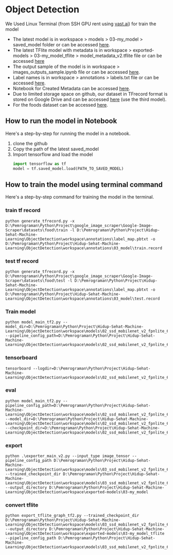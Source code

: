 # Object Detection
We Used Linux Terminal (from SSH GPU rent using [vast.ai](https://vast.ai/)) for train the model

* The latest model is in workspace > models > 03-my_model > saved_model folder or can be accessed [here](https://github.com/Hidup-Sehat/Hidup-Sehat-Machine-Learning/tree/main/ObjectDetection/workspace/exported-models/03-my_model).
* The latest TFlite model with metadata is in workspace > exported-models > 03-my_model_tflite > model_metadata_v2.tflite file or can be accessed [here](https://github.com/Hidup-Sehat/Hidup-Sehat-Machine-Learning/blob/main/ObjectDetection/workspace/exported-models/03-my_model_tflite/model_metadata_v2.tflite)
* The output sample of the model is in workspace > images_outputs_sample.ipynb file or can be accessed [here](https://github.com/Hidup-Sehat/Hidup-Sehat-Machine-Learning/blob/main/ObjectDetection/workspace/images_outputs_samples.ipynb).
* Label names is in workspace > annotations > labels.txt file or can be accessed [here](https://github.com/Hidup-Sehat/Hidup-Sehat-Machine-Learning/blob/main/ObjectDetection/workspace/annotations/labels.txt).
* Notebook for Created Metadata can be accessed [here](https://github.com/Hidup-Sehat/Hidup-Sehat-Machine-Learning/blob/main/ObjectDetection/workspace/convert-metadata.ipynb).
* Due to limited storage space on github, our dataset in TFrecord format is stored on Google Drive and can be accessed [here](https://drive.google.com/drive/folders/1HRpsDTKegL_IRKQDTLR39QT8o53vpziV?usp=sharing) (use the third model).
* For the foods dataset can be accessed [here](https://drive.google.com/file/d/1j82Wf6pb5tuNA75JSYEqnln0s2NagPx5/view?usp=sharing).

## How to run the model in Notebook
Here's a step-by-step for running the model in a notebook.

1. clone the github
2. Copy the path of the latest saved_model
3. Import tensorflow and load the model 
    ```python
    import tensorflow as tf
    model = tf.saved_model.load(PATH_TO_SAVED_MODEL)
    ```

## How to train the model using terminal command
Here's a step-by-step command for training the model in the terminal.

### train tf record
```
python generate_tfrecord.py -x D:\Pemrograman\Python\Project\google_image_scraper\Google-Image-Scraper\datasets\food\train -l D:\Pemrograman\Python\Project\Hidup-Sehat-Machine-Learning\ObjectDetection\workspace\annotations\label_map.pbtxt -o D:\Pemrograman\Python\Project\Hidup-Sehat-Machine-Learning\ObjectDetection\workspace\annotations\03_model\train.record
```

### test tf record
```
python generate_tfrecord.py -x D:\Pemrograman\Python\Project\google_image_scraper\Google-Image-Scraper\datasets\food\test -l D:\Pemrograman\Python\Project\Hidup-Sehat-Machine-Learning\ObjectDetection\workspace\annotations\label_map.pbtxt -o D:\Pemrograman\Python\Project\Hidup-Sehat-Machine-Learning\ObjectDetection\workspace\annotations\03_model\test.record
```

### Train model

    python model_main_tf2.py --model_dir=D:\Pemrograman\Python\Project\Hidup-Sehat-Machine-Learning\ObjectDetection\workspace\models\02_ssd_mobilenet_v2_fpnlite_640 --pipeline_config_path=D:\Pemrograman\Python\Project\Hidup-Sehat-Machine-Learning\ObjectDetection\workspace\models\02_ssd_mobilenet_v2_fpnlite_640\pipeline.config

### tensorboard
    tensorboard --logdir=D:\Pemrograman\Python\Project\Hidup-Sehat-Machine-Learning\ObjectDetection\workspace\models\02_ssd_mobilenet_v2_fpnlite_640

### eval
    python model_main_tf2.py --pipeline_config_path=D:\Pemrograman\Python\Project\Hidup-Sehat-Machine-Learning\ObjectDetection\workspace\models\02_ssd_mobilenet_v2_fpnlite_640\pipeline.config --model_dir=D:\Pemrograman\Python\Project\Hidup-Sehat-Machine-Learning\ObjectDetection\workspace\models\02_ssd_mobilenet_v2_fpnlite_640 --checkpoint_dir=D:\Pemrograman\Python\Project\Hidup-Sehat-Machine-Learning\ObjectDetection\workspace\models\02_ssd_mobilenet_v2_fpnlite_640

### export
    python .\exporter_main_v2.py --input_type image_tensor --pipeline_config_path D:\Pemrograman\Python\Project\Hidup-Sehat-Machine-Learning\ObjectDetection\workspace\models\03_ssd_mobilenet_v2_fpnlite_640\pipeline.config --trained_checkpoint_dir D:\Pemrograman\Python\Project\Hidup-Sehat-Machine-Learning\ObjectDetection\workspace\models\03_ssd_mobilenet_v2_fpnlite_640 --output_directory D:\Pemrograman\Python\Project\Hidup-Sehat-Machine-Learning\ObjectDetection\workspace\exported-models\03-my_model


### convert tflite
    python export_tflite_graph_tf2.py --trained_checkpoint_dir D:\Pemrograman\Python\Project\Hidup-Sehat-Machine-Learning\ObjectDetection\workspace\models\03_ssd_mobilenet_v2_fpnlite_640 --output_directory D:\Pemrograman\Python\Project\Hidup-Sehat-Machine-Learning\ObjectDetection\workspace\exported-models\03-my_model_tflite --pipeline_config_path D:\Pemrograman\Python\Project\Hidup-Sehat-Machine-Learning\ObjectDetection\workspace\models\03_ssd_mobilenet_v2_fpnlite_640\pipeline.config
